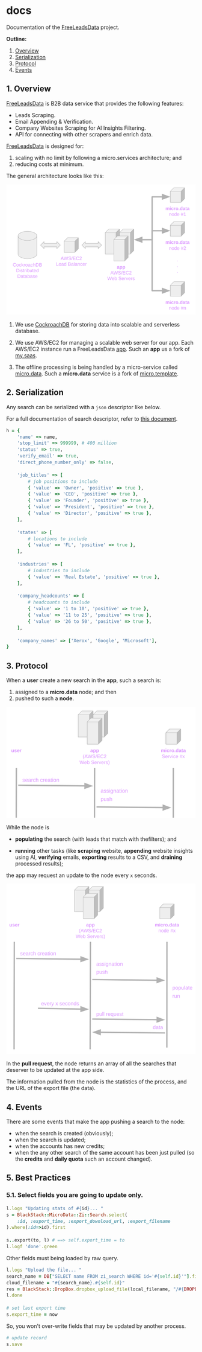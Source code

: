 # docs

Documentation of the [FreeLeadsData](https://freeleadsdata.com) project.

**Outline:**

1. [Overview](1-overview)
2. [Serialization](2-serialization)
3. [Protocol](3-protocol)
4. [Events](4-events)

## 1. Overview

[FreeLeadsData](https://freeleadsdata.com) is B2B data service that provides the following features:

- Leads Scraping.
- Email Appending & Verification.
- Company Websites Scraping for AI Insights Filtering.
- API for connecting with other scrapers and enrich data.

[FreeLeadsData](https://freeleadsdata.com) is designed for:

1. scaling with no limit by following a micro.services architecture; and
2. reducing costs at minimum.

The general architecture looks like this:

![general architecture](./img/01-general-architecture.png)

1. We use [CockroachDB](https://www.cockroachlabs.com/) for storing data into scalable and serverless database.

2. We use AWS/EC2 for managing a scalable web server for our app. Each AWS/EC2 instance run a FreeLeadsData [app](https://github.com/FreeLeadsData/app). Such an **app** us a fork of [my.saas](https://github.com/leandrosardi/my.saas). 

3. The offline processing is being handled by a micro-service called [micro.data](https://github.com/FreeLeadsData/micro.data). Such a **micro.data** service is a fork of [micro.template](https://github.com/leandrosardi/micro.template).

## 2. Serialization

Any search can be serialized with a `json` descriptor like below.

For a full documentation of search descriptor, refer to [this document](./doc/1-serialization.md).

```ruby
h = {
    'name' => name,
    'stop_limit' => 999999, # 400 million
    'status' => true,
    'verify_email' => true, 
    'direct_phone_number_only' => false,

    'job_titles' => [
        # job positions to include
        { 'value' => 'Owner', 'positive' => true },
        { 'value' => 'CEO', 'positive' => true },
        { 'value' => 'Founder', 'positive' => true },
        { 'value' => 'President', 'positive' => true },
        { 'value' => 'Director', 'positive' => true },
    ],

    'states' => [
        # locations to include
        { 'value' => 'FL', 'positive' => true }, 
    ],

    'industries' => [
        # industries to include
        { 'value' => 'Real Estate', 'positive' => true },
    ],

    'company_headcounts' => [
        # headcounts to include
        { 'value' => '1 to 10', 'positive' => true },
        { 'value' => '11 to 25', 'positive' => true },
        { 'value' => '26 to 50', 'positive' => true },
    ],

    'company_names' => ['Xerox', 'Google', 'Microsoft'],
}
```

## 3. Protocol

When a **user** create a new search in the **app**, such a search is:

1. assigned to a **micro.data** node; and then
2. pushed to such a **node**.

![FreeLeadsData Protocol 1](./img/02-protocol-1.png)

While the node is 

- **populating** the search (with leads that match with thefilters); and

- **running** other tasks (like **scraping** website, **appending** website insights using AI, **verifying** emails, **exporting** results to a CSV, and **draining** processed results); 

the app may request an update to the node every `x` seconds.

![FreeLeadsData Protocol 1](./img/02-protocol-2.png)

In the **pull request**, the node returns an array of all the searches that deserver to be updated at the app side.

The information pulled from the node is the statistics of the process, and the URL of the export file (the data).

## 4. Events

There are some events that make the app pushing a search to the node:

- when the search is created (obviously);
- when the search is updated;
- when the accounts has new credits;
- when the any other search of the same account has been just pulled (so the **credits** and **daily quota** such an account changed).

## 5. Best Practices

### 5.1. Select fields you are going to update only. 

```ruby
l.logs "Updating stats of #{id}... "
s = BlackStack::MicroData::Zi::Search.select(
    :id, :export_time, :export_download_url, :export_filename
).where(:id=>id).first

s..export(to, l) # ==> self.export_time = to
l.logf 'done'.green
```

Other fields must being loaded by raw query.

```ruby
l.logs "Upload the file... "
search_name = DB["SELECT name FROM zi_search WHERE id='#{self.id}'"].first[:name]
cloud_filename = "#{search_name}.#{self.id}"
res = BlackStack::DropBox.dropbox_upload_file(local_filename, "/#{DROPBOX_FOLDER}/#{cloud_filename}")
l.done

# set last export time
s.export_time = now
```

So, you won't over-write fields that may be updated by another process.

```ruby
# update record
s.save
```